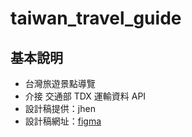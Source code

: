 # taiwan_travel_guide

## 基本說明

* 台灣旅遊景點導覽
* 介接 交通部 TDX 運輸資料 API
* 設計稿提供：jhen
* 設計稿網址：[figma](https://www.figma.com/file/fnHynjl6HHHCcqay2C4KVn/2021-THE-F2E--Week1?node-id=5%3A2)
